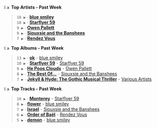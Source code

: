 <!--START_LASTFM_ARTISTS:{"period": "7day", "rows": 5}-->
<a href="https://last.fm" target="_blank"><img src="https://user-images.githubusercontent.com/17434202/215290617-e793598d-d7c9-428f-9975-156db1ba89cc.svg" alt="Last.fm Logo" width="18" height="13"/></a> **Top Artists - Past Week**

> `18 ▶️` ∙ **[blue smiley](https://www.last.fm/music/blue+smiley)**<br/>
> `10 ▶️` ∙ **[Starflyer 59](https://www.last.fm/music/Starflyer+59)**<br/>
> `9 ▶️` ∙ **[Owen Pallett](https://www.last.fm/music/Owen+Pallett)**<br/>
> `9 ▶️` ∙ **[Siouxsie and the Banshees](https://www.last.fm/music/Siouxsie+and+the+Banshees)**<br/>
> `7 ▶️` ∙ **[Rendez Vous](https://www.last.fm/music/Rendez+Vous)**<br/>
<!--END_LASTFM_ARTISTS-->

<!--START_LASTFM_ALBUMS:{"period": "7day", "rows": 5}-->
<a href="https://last.fm" target="_blank"><img src="https://user-images.githubusercontent.com/17434202/215290617-e793598d-d7c9-428f-9975-156db1ba89cc.svg" alt="Last.fm Logo" width="18" height="13"/></a> **Top Albums - Past Week**

> `13 ▶️` ∙ **[ok](https://www.last.fm/music/blue+smiley/ok)** - [blue smiley](https://www.last.fm/music/blue+smiley)<br/>
> `10 ▶️` ∙ **[Starflyer 59](https://www.last.fm/music/Starflyer+59/Starflyer+59)** - [Starflyer 59](https://www.last.fm/music/Starflyer+59)<br/>
> `9 ▶️` ∙ **[He Poos Clouds](https://www.last.fm/music/Owen+Pallett/He+Poos+Clouds)** - [Owen Pallett](https://www.last.fm/music/Owen+Pallett)<br/>
> `8 ▶️` ∙ **[The Best Of...](https://www.last.fm/music/Siouxsie+and+the+Banshees/The+Best+Of...)** - [Siouxsie and the Banshees](https://www.last.fm/music/Siouxsie+and+the+Banshees)<br/>
> `7 ▶️` ∙ **[Jekyll & Hyde: The Gothic Musical Thriller](https://www.last.fm/music/Various+Artists/Jekyll+&+Hyde:+The+Gothic+Musical+Thriller)** - [Various Artists](https://www.last.fm/music/Various+Artists)<br/>
<!--END_LASTFM_ALBUMS-->

<!--START_LASTFM_TRACKS:{"period": "7day", "rows": 5}-->
<a href="https://last.fm" target="_blank"><img src="https://user-images.githubusercontent.com/17434202/215290617-e793598d-d7c9-428f-9975-156db1ba89cc.svg" alt="Last.fm Logo" width="18" height="13"/></a> **Top Tracks - Past Week**

> `10 ▶️` ∙ **[Monterey](https://www.last.fm/music/Starflyer+59/_/Monterey)** - [Starflyer 59](https://www.last.fm/music/Starflyer+59)<br/>
> `8 ▶️` ∙ **[flower](https://www.last.fm/music/blue+smiley/_/flower)** - [blue smiley](https://www.last.fm/music/blue+smiley)<br/>
> `7 ▶️` ∙ **[Israel](https://www.last.fm/music/Siouxsie+and+the+Banshees/_/Israel)** - [Siouxsie and the Banshees](https://www.last.fm/music/Siouxsie+and+the+Banshees)<br/>
> `6 ▶️` ∙ **[Order of Baël](https://www.last.fm/music/Rendez+Vous/_/Order+of+Ba%C3%ABl)** - [Rendez Vous](https://www.last.fm/music/Rendez+Vous)<br/>
> `5 ▶️` ∙ **[demon](https://www.last.fm/music/blue+smiley/_/demon)** - [blue smiley](https://www.last.fm/music/blue+smiley)<br/>
<!--END_LASTFM_TRACKS-->